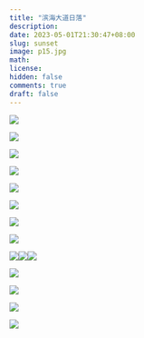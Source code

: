 ```yaml
---
title: "滨海大道日落"
description: 
date: 2023-05-01T21:30:47+08:00
slug: sunset
image: p15.jpg
math: 
license: 
hidden: false
comments: true
draft: false
---
```


![](**p1.jpg**)

![](**p16.jpg**) 

![](**p17.jpg**)

![](**p4.jpg**)

![](**p9.jpg**)

![](**p13.jpg**)

![](**p10.jpg**)

![](**p2.jpg**)

![](**p6.jpg**)![](**p7.jpg**)![](**p8.jpg**)

![](**p4.jpg**)

![](**p15.jpg**)

![](**p11.jpg**)

![](**p12.jpg**)